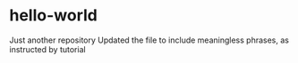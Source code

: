 # hello-world
Just another repository
Updated the file to include meaningless phrases, as instructed by tutorial
